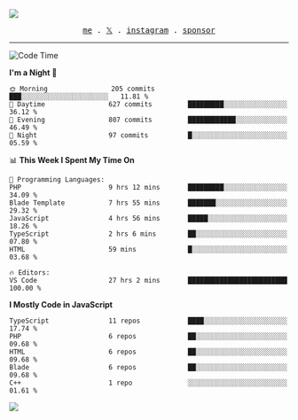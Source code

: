 <img style="bottom: 800px;" src="https://imgur.com/rilHVxA.png"/>
<p align="center">
  <samp>
    <a href="https://fayln.com">me</a> .
    <!-- <a href="https://fayln.com/projects">projects</a> . -->
    <a href="https://go.fayln.com/twitter">𝕏</a> .
    <a href="https://go.fayln.com/instagram">instagram</a> .
<!--     <a href="https://go.fayln.com/polywork">polywork</a> . -->
    <a href="https://github.com/sponsors/faridhnzz">sponsor</a>
  </samp>
</p>

---
<!--START_SECTION:waka-->
![Code Time](http://img.shields.io/badge/Code%20Time-2%2C649%20hrs%2038%20mins-blue)

**I'm a Night 🦉** 

```text
🌞 Morning                205 commits         ███░░░░░░░░░░░░░░░░░░░░░░   11.81 % 
🌆 Daytime                627 commits         █████████░░░░░░░░░░░░░░░░   36.12 % 
🌃 Evening                807 commits         ████████████░░░░░░░░░░░░░   46.49 % 
🌙 Night                  97 commits          █░░░░░░░░░░░░░░░░░░░░░░░░   05.59 % 
```


📊 **This Week I Spent My Time On** 

```text
💬 Programming Languages: 
PHP                      9 hrs 12 mins       █████████░░░░░░░░░░░░░░░░   34.09 % 
Blade Template           7 hrs 55 mins       ███████░░░░░░░░░░░░░░░░░░   29.32 % 
JavaScript               4 hrs 56 mins       █████░░░░░░░░░░░░░░░░░░░░   18.26 % 
TypeScript               2 hrs 6 mins        ██░░░░░░░░░░░░░░░░░░░░░░░   07.80 % 
HTML                     59 mins             █░░░░░░░░░░░░░░░░░░░░░░░░   03.68 % 

🔥 Editors: 
VS Code                  27 hrs 2 mins       █████████████████████████   100.00 % 
```

**I Mostly Code in JavaScript** 

```text
TypeScript               11 repos            ████░░░░░░░░░░░░░░░░░░░░░   17.74 % 
PHP                      6 repos             ██░░░░░░░░░░░░░░░░░░░░░░░   09.68 % 
HTML                     6 repos             ██░░░░░░░░░░░░░░░░░░░░░░░   09.68 % 
Blade                    6 repos             ██░░░░░░░░░░░░░░░░░░░░░░░   09.68 % 
C++                      1 repo              ░░░░░░░░░░░░░░░░░░░░░░░░░   01.61 % 
```




<!--END_SECTION:waka-->

![](https://hit.yhype.me/github/profile?user_id=29797712)
